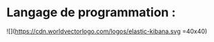 # Langage de programmation : 

![](https://cdn.worldvectorlogo.com/logos/elastic-kibana.svg =40x40)

